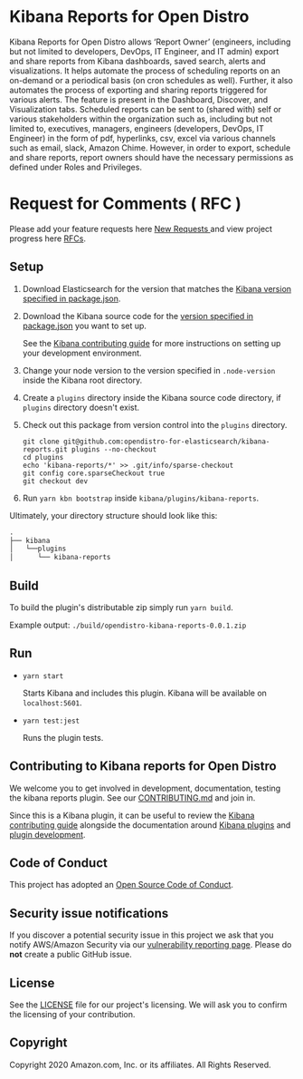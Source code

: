 # Kibana Reports for Open Distro

Kibana Reports for Open Distro allows ‘Report Owner’ (engineers, including but not limited to developers, DevOps, IT Engineer, and IT admin) export and share reports from Kibana dashboards, saved search, alerts and visualizations. It helps automate the process of scheduling reports on an on-demand or a periodical basis (on cron schedules as well). Further, it also automates the process of exporting and sharing reports triggered for various alerts. The feature is present in the Dashboard, Discover, and Visualization tabs. Scheduled reports can be sent to (shared with) self or various stakeholders within the organization such as, including but not limited to, executives, managers, engineers (developers, DevOps, IT Engineer) in the form of pdf, hyperlinks, csv, excel via various channels such as email, slack, Amazon Chime. However, in order to export, schedule and share reports, report owners should have the necessary permissions as defined under Roles and Privileges.

# Request for Comments ( RFC )

Please add your feature requests here [ New Requests ](https://github.com/opendistro-for-elasticsearch/kibana-reports/issues) and view project progress here [RFCs](https://github.com/opendistro-for-elasticsearch/kibana-reports/projects/1).

## Setup

1. Download Elasticsearch for the version that matches the [Kibana version specified in package.json](./package.json#L7).
1. Download the Kibana source code for the [version specified in package.json](./package.json#L7) you want to set up.

   See the [Kibana contributing guide](https://github.com/elastic/kibana/blob/master/CONTRIBUTING.md#setting-up-your-development-environment) for more instructions on setting up your development environment.

1. Change your node version to the version specified in `.node-version` inside the Kibana root directory.
1. Create a `plugins` directory inside the Kibana source code directory, if `plugins` directory doesn't exist.
1. Check out this package from version control into the `plugins` directory.
   ```
   git clone git@github.com:opendistro-for-elasticsearch/kibana-reports.git plugins --no-checkout
   cd plugins
   echo 'kibana-reports/*' >> .git/info/sparse-checkout
   git config core.sparseCheckout true
   git checkout dev
   ```
1. Run `yarn kbn bootstrap` inside `kibana/plugins/kibana-reports`.

Ultimately, your directory structure should look like this:

<!-- prettier-ignore -->
```md
.
├── kibana
│   └──plugins
│      └── kibana-reports
```

## Build

To build the plugin's distributable zip simply run `yarn build`.

Example output: `./build/opendistro-kibana-reports-0.0.1.zip`

## Run

- `yarn start`

  Starts Kibana and includes this plugin. Kibana will be available on `localhost:5601`.

- `yarn test:jest`

  Runs the plugin tests.

## Contributing to Kibana reports for Open Distro

We welcome you to get involved in development, documentation, testing the kibana reports plugin. See our [CONTRIBUTING.md](./CONTRIBUTING.md) and join in.

Since this is a Kibana plugin, it can be useful to review the [Kibana contributing guide](https://github.com/elastic/kibana/blob/master/CONTRIBUTING.md) alongside the documentation around [Kibana plugins](https://www.elastic.co/guide/en/kibana/master/kibana-plugins.html) and [plugin development](https://www.elastic.co/guide/en/kibana/master/plugin-development.html).

## Code of Conduct

This project has adopted an [Open Source Code of Conduct](https://opendistro.github.io/for-elasticsearch/codeofconduct.html).

## Security issue notifications

If you discover a potential security issue in this project we ask that you notify AWS/Amazon Security via our [vulnerability reporting page](http://aws.amazon.com/security/vulnerability-reporting/). Please do **not** create a public GitHub issue.

## License

See the [LICENSE](./LICENSE.txt) file for our project's licensing. We will ask you to confirm the licensing of your contribution.

## Copyright

Copyright 2020 Amazon.com, Inc. or its affiliates. All Rights Reserved.
